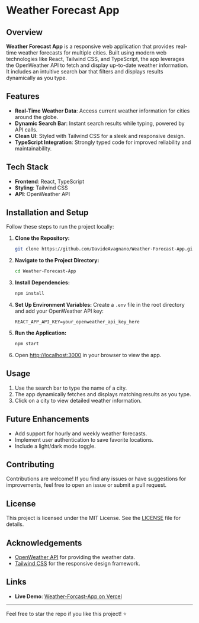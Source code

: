 # Weather Forecast App

## Overview

**Weather Forecast App** is a responsive web application that provides real-time weather forecasts for multiple cities. Built using modern web technologies like React, Tailwind CSS, and TypeScript, the app leverages the OpenWeather API to fetch and display up-to-date weather information. It includes an intuitive search bar that filters and displays results dynamically as you type.

## Features

- **Real-Time Weather Data**: Access current weather information for cities around the globe.
- **Dynamic Search Bar**: Instant search results while typing, powered by API calls.
- **Clean UI**: Styled with Tailwind CSS for a sleek and responsive design.
- **TypeScript Integration**: Strongly typed code for improved reliability and maintainability.

## Tech Stack

- **Frontend**: React, TypeScript
- **Styling**: Tailwind CSS
- **API**: OpenWeather API

## Installation and Setup

Follow these steps to run the project locally:

1. **Clone the Repository:**
   ```bash
   git clone https://github.com/DavideAvagnano/Weather-Forecast-App.git
   ```
2. **Navigate to the Project Directory:**
   ```bash
   cd Weather-Forecast-App
   ```
3. **Install Dependencies:**
   ```bash
   npm install
   ```
4. **Set Up Environment Variables:**
   Create a `.env` file in the root directory and add your OpenWeather API key:
   ```env
   REACT_APP_API_KEY=your_openweather_api_key_here
   ```
5. **Run the Application:**
   ```bash
   npm start
   ```
6. Open [http://localhost:3000](http://localhost:3000) in your browser to view the app.

## Usage

1. Use the search bar to type the name of a city.
2. The app dynamically fetches and displays matching results as you type.
3. Click on a city to view detailed weather information.

## Future Enhancements

- Add support for hourly and weekly weather forecasts.
- Implement user authentication to save favorite locations.
- Include a light/dark mode toggle.

## Contributing

Contributions are welcome! If you find any issues or have suggestions for improvements, feel free to open an issue or submit a pull request.

## License

This project is licensed under the MIT License. See the [LICENSE](LICENSE) file for details.

## Acknowledgements

- [OpenWeather API](https://openweathermap.org/api) for providing the weather data.
- [Tailwind CSS](https://tailwindcss.com/) for the responsive design framework.

## Links

- **Live Demo**: [Weather-Forcast-App on Vercel](https://weather-forecast-app-iota-self.vercel.app/)

---

Feel free to star the repo if you like this project! ⭐
